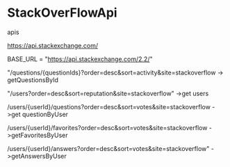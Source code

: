 # StackOverFlowApi

apis


https://api.stackexchange.com/


BASE_URL = "https://api.stackexchange.com/2.2/"


"/questions/{questionIds}?order=desc&sort=activity&site=stackoverflow -> getQuestionsById


"/users?order=desc&sort=reputation&site=stackoverflow" ->get users


/users/{userId}/questions?order=desc&sort=votes&site=stackoverflow ->get questionByUser


/users/{userId}/favorites?order=desc&sort=votes&site=stackoverflow ->getFavoritesByUser


/users/{userId}/answers?order=desc&sort=votes&site=stackoverflow" ->getAnswersByUser



